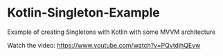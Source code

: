 # Kotlin-Singleton-Example
Example of creating Singletons with Kotlin with some MVVM architecture

Watch the video: https://www.youtube.com/watch?v=PQvtdjhQEvw
